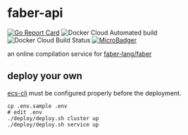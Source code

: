 # faber-api

[![Go Report Card](https://goreportcard.com/badge/github.com/faber-lang/faber-api)](https://goreportcard.com/report/github.com/faber-lang/faber-api)
![Docker Cloud Automated build](https://img.shields.io/docker/cloud/automated/faberlang/faber-api.svg)
![Docker Cloud Build Status](https://img.shields.io/docker/cloud/build/faberlang/faber-api.svg)
[![MicroBadger](https://images.microbadger.com/badges/image/faberlang/faber-api.svg)](https://microbadger.com/images/faberlang/faber-api)

an online compilation service for [faber-lang/faber](https://github.com/faber-lang/faber)

## deploy your own

[ecs-cli](https://github.com/aws/amazon-ecs-cli) must be configured properly before the deployment.

```shell
cp .env.sample .env
# edit .env
./deploy/deploy.sh cluster up
./deploy/deploy.sh service up
```
